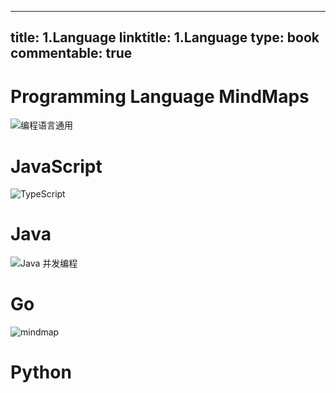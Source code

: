
---
title: 1.Language
linktitle: 1.Language
type: book
commentable: true
---

# Programming Language MindMaps

![编程语言通用](https://i.postimg.cc/44LKdK7q/image.png)

# JavaScript

![TypeScript](https://i.postimg.cc/WbddJ203/image.png)

# Java

![Java 并发编程](https://s2.ax1x.com/2019/09/02/nCLmb4.png)

# Go

![mindmap](https://i.postimg.cc/KvBnMY5N/image.png)

# Python

    